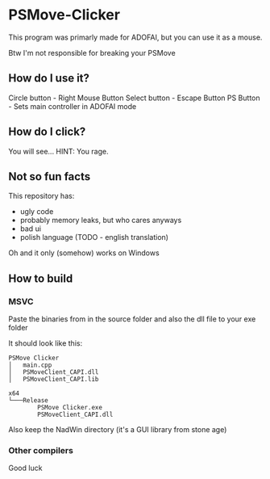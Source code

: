 # PSMove-Clicker

This program was primarly made for ADOFAI, but you can use it as a mouse.

Btw I'm not responsible for breaking your PSMove

## How do I use it?

Circle button - Right Mouse Button
Select button - Escape Button
PS Button - Sets main controller in ADOFAI mode

## How do I click?

You will see...
HINT: You rage.
 
## Not so fun facts

This repository has:

- ugly code
- probably memory leaks, but who cares anyways
- bad ui
- polish language (TODO - english translation)

Oh and it only (somehow) works on Windows

## How to build

### MSVC

Paste the binaries from in the source folder and also the dll file to your exe folder

It should look like this:

```text
PSMove Clicker
│   main.cpp
│   PSMoveClient_CAPI.dll
│   PSMoveClient_CAPI.lib
```

```text
x64
└───Release
        PSMove Clicker.exe
        PSMoveClient_CAPI.dll
```

Also keep the NadWin directory (it's a GUI library from stone age)

### Other compilers

Good luck
